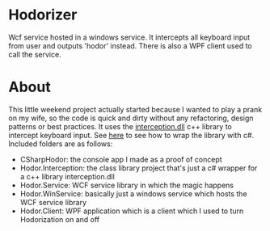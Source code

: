 Hodorizer
=========
Wcf service hosted in a windows service. It intercepts all keyboard input from user and outputs 'hodor' instead. There is also a WPF client used to call the service.


About
=====
This little weekend project actually started because I wanted to play a prank on my wife, so the code is quick and dirty without any refactoring, design patterns or best practices.
It uses the [interception.dll](http://oblita.com/interception.html) c++ library to intercept keyboard input. See [here](https://gist.github.com/candera/1959219#file-interception-xy-cs) to see how to wrap the library with c#.
Included folders are as follows:
 - CSharpHodor: the console app I made as a proof of concept
 - Hodor.Interception: the class library project that's just a c# wrapper for a c++ library interception.dll
 - Hodor.Service: WCF service library in which the magic happens
 - Hodor.WinService: basically just a windows service which hosts the WCF service library
 - Hodor.Client: WPF application which is a client which I used to turn Hodorization on and off
